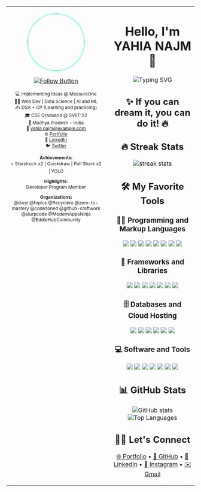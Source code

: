 <table>
<tr>
<td width="250" valign="top" style="text-align:center; padding-right:20px;">

<!-- Left Sidebar -->
<p align="center">
  <img src="https://avatars.githubusercontent.com/u/150905674?s=400&u=f5bed3062b19b99d86bcac5905634f0bfd826c32&v=4" width="150" style="border-radius:50%; border:2px solid #64ffda;" />
</p>

<p align="center">
  <a href="https://github.com/YAHINAJM">
    <img src="https://img.shields.io/badge/Follow-YAHINAJM-0f111a?style=for-the-badge&logo=github&logoColor=white" alt="Follow Button" />
  </a>
</p>

<p align="center" style="font-size:12px;">
💻 Implementing Ideas @ MeasureOne<br>
🕵️‍♀️ Web Dev | Data Science | AI and ML<br>
✍ DSA + CP (Learning and practicing)<br>
🎓 CSE Graduand @ SVIIT'22<br>
📍 Madhya Pradesh - India<br>
📧 <a href="mailto:yahia.najm@example.com">yahia.najm@example.com</a><br>
🌐 <a href="https://your-portfolio.com">Portfolio</a><br>
🔗 <a href="https://linkedin.com/in/YAHINAJM">LinkedIn</a><br>
🐦 <a href="https://twitter.com/YAHINAJM">Twitter</a>
</p>

<p align="center" style="font-size:12px;">
<b>Achievements:</b><br>
⭐ Starstruck x2 | Quickdraw | Pull Shark x2 | YOLO
</p>

<p align="center" style="font-size:12px;">
<b>Highlights:</b><br>
Developer Program Member
</p>

<p align="center" style="font-size:12px;">
<b>Organizations:</b><br>
@dwyl @fnplus @Recyclero @zero-to-mastery @codezoned @github-craftwork @slurpcode @ModernAppsNinja @EddieHubCommunity
</p>

</td>

<td valign="top">

<!-- Right Column: Main Content -->

<h1 align="center">Hello, I'm YAHIA NAJM 👋</h1>

<p align="center">
  <img src="https://readme-typing-svg.herokuapp.com?color=%2364ffda&size=24&center=true&vCenter=true&width=500&lines=Full+Stack+Developer;Open+Source+Enthusiast;Always+learning+new+things" alt="Typing SVG" />
</p>

<h2 align="center">✨ If you can dream it, you can do it! 🔥</h2>

<h2 align="center">🔥 Streak Stats</h2>
<p align="center">
  <img src="https://github-readme-streak-stats.herokuapp.com/?user=YAHINAJM&theme=tokyonight" alt="streak stats" />
</p>

<h2 align="center">🛠️ My Favorite Tools</h2>

<h3 align="center">👨‍💻 Programming and Markup Languages</h3>
<p align="center">
  <img src="https://img.shields.io/badge/-C-00599C?logo=c&logoColor=white" />
  <img src="https://img.shields.io/badge/-C++-00599C?logo=cplusplus&logoColor=white" />
  <img src="https://img.shields.io/badge/-Python-3776AB?logo=python&logoColor=white" />
  <img src="https://img.shields.io/badge/-Java-007396?logo=java&logoColor=white" />
  <img src="https://img.shields.io/badge/-JavaScript-F7DF1E?logo=javascript&logoColor=black" />
  <img src="https://img.shields.io/badge/-TypeScript-3178C6?logo=typescript&logoColor=white" />
  <img src="https://img.shields.io/badge/-HTML5-E34F26?logo=html5&logoColor=white" />
  <img src="https://img.shields.io/badge/-CSS3-1572B6?logo=css3&logoColor=white" />
</p>

<h3 align="center">🧰 Frameworks and Libraries</h3>
<p align="center">
  <img src="https://img.shields.io/badge/-React-61DAFB?logo=react&logoColor=black" />
  <img src="https://img.shields.io/badge/-Node.js-339933?logo=node.js&logoColor=white" />
  <img src="https://img.shields.io/badge/-Bootstrap-7952B3?logo=bootstrap&logoColor=white" />
  <img src="https://img.shields.io/badge/-Express.js-000000?logo=express&logoColor=white" />
  <img src="https://img.shields.io/badge/-TensorFlow-FF6F00?logo=tensorflow&logoColor=white" />
  <img src="https://img.shields.io/badge/-Flask-000000?logo=flask&logoColor=white" />
  <img src="https://img.shields.io/badge/-Arduino-00979D?logo=arduino&logoColor=white" />
</p>

<h3 align="center">🗄️ Databases and Cloud Hosting</h3>
<p align="center">
  <img src="https://img.shields.io/badge/-MySQL-4479A1?logo=mysql&logoColor=white" />
  <img src="https://img.shields.io/badge/-PostgreSQL-4169E1?logo=postgresql&logoColor=white" />
  <img src="https://img.shields.io/badge/-MongoDB-47A248?logo=mongodb&logoColor=white" />
  <img src="https://img.shields.io/badge/-Firebase-FFCA28?logo=firebase&logoColor=black" />
  <img src="https://img.shields.io/badge/-Heroku-430098?logo=heroku&logoColor=white" />
  <img src="https://img.shields.io/badge/-Vercel-000000?logo=vercel&logoColor=white" />
</p>

<h3 align="center">💻 Software and Tools</h3>
<p align="center">
  <img src="https://img.shields.io/badge/-VS%20Code-007ACC?logo=visual-studio-code&logoColor=white" />
  <img src="https://img.shields.io/badge/-Git-F05032?logo=git&logoColor=white" />
  <img src="https://img.shields.io/badge/-Postman-FF6C37?logo=postman&logoColor=white" />
  <img src="https://img.shields.io/badge/-Jupyter-F37626?logo=jupyter&logoColor=white" />
  <img src="https://img.shields.io/badge/-Colab-F9AB00?logo=google-colab&logoColor=black" />
  <img src="https://img.shields.io/badge/-Discord-5865F2?logo=discord&logoColor=white" />
  <img src="https://img.shields.io/badge/-Stack%20Overflow-F58025?logo=stackoverflow&logoColor=white" />
</p>

<h2 align="center">📊 GitHub Stats</h2>
<p align="center">
  <img src="https://github-readme-stats.vercel.app/api?username=YAHINAJM&show_icons=true&theme=tokyonight" alt="GitHub stats" />
  <img src="https://github-readme-stats.vercel.app/api/top-langs/?username=YAHINAJM&layout=compact&theme=tokyonight" alt="Top Languages" />
</p>

<h2 align="center">🙋‍♀️ Let's Connect</h2>
<p align="center">
  <a href="https://your-portfolio.com">🌐 Portfolio</a> •
  <a href="https://github.com/YAHINAJM">🐙 GitHub</a> •
  <a href="https://linkedin.com/in/YAHINAJM">💼 LinkedIn</a> •
  <a href="https://instagram.com/YAHINAJM">📸 Instagram</a> •
  <a href="mailto:yahia.najm@example.com">✉️ Gmail</a>
</p>

</td>
</tr>
</table>
